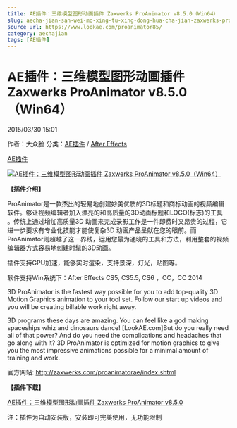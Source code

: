 ```yaml
---
title: AE插件：三维模型图形动画插件 Zaxwerks ProAnimator v8.5.0（Win64）
slug: aecha-jian-san-wei-mo-xing-tu-xing-dong-hua-cha-jian-zaxwerks-proanimator-v8-5-0-win64
source_url: https://www.lookae.com/proanimator85/
category: aechajian
tags: [AE插件]
---
```

# AE插件：三维模型图形动画插件 Zaxwerks ProAnimator v8.5.0（Win64）

2015/03/30 15:01

作者：大众脸
分类：[AE插件](https://www.lookae.com/after-effects/aechajian/) / [After Effects](https://www.lookae.com/after-effects/)

[AE插件](https://www.lookae.com/tag/ae%e6%8f%92%e4%bb%b6/)

[![AE插件：三维模型图形动画插件 Zaxwerks ProAnimator v8.5.0（Win64）](https://www.lookae.com/wp-content/uploads/2014/08/ProAnimator8.jpg "AE插件：三维模型图形动画插件 Zaxwerks ProAnimator v8.5.0（Win64）-LookAE.com")](https://www.lookae.com/wp-content/uploads/2014/08/ProAnimator8.jpg)

**【插件介绍】**

ProAnimator是一款杰出的轻易地创建妙美优质的3D标题和商标动画的视频编辑软件。够让视频编辑者加入漂亮的和高质量的3D动画标题和LOGO(标志)的工具 。传统上通过增加高质量3D 动画来完成录影工作是一件即费时又昂贵的过程，它进一步要求有专业化技能才能使复杂3D 动画产品呈献在您的眼前。而ProAnimator则超越了这一界线，运用您最为通晓的工具和方法，利用整套的视频编辑器方式容易地创建时髦的3D动画。

插件支持GPU加速，能够实时渲染，支持景深，灯光，贴图等。

软件支持Win系统下：After Effects CS5, CS5.5, CS6 ，CC，CC 2014

3D ProAnimator is the fastest way possible for you to add top-quality 3D Motion Graphics animation to your tool set. Follow our start up videos and you will be creating billable work right away.

3D programs these days are amazing. You can feel like a god making spaceships whiz and dinosaurs dance! [LookAE.com]But do you really need all of that power? And do you need the complications and headaches that go along with it? 3D ProAnimator is optimized for motion graphics to give you the most impressive animations possible for a minimal amount of training and work.

官方网站: http://zaxwerks.com/proanimatorae/index.shtml

**【插件下载】**

[AE插件：三维模型图形动画插件 Zaxwerks ProAnimator v8.5.0](https://www.400gb.com/file/89306947)

注：插件为自动安装版，安装即可完美使用，无功能限制
